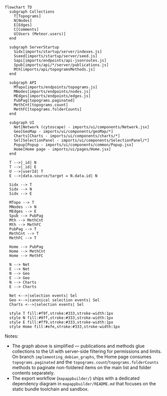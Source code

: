 ```mermaid
flowchart TD
  subgraph Collections
    T[Topograms]
    N[Nodes]
    E[Edges]
    C[Comments]
    U[Users (Meteor.users)]
  end

  subgraph ServerStartup
    Sidx[imports/startup/server/indexes.js]
    Sseed[imports/startup/server/seed.js]
    Sapi[imports/endpoints/api-jsonroutes.js]
    Spub[imports/api/*/server/publications.js]
    Mth[imports/api/topogramsMethods.js]
  end

  subgraph API
    MTopo[imports/endpoints/topograms.js]
    MNodes[imports/endpoints/nodes.js]
    MEdges[imports/endpoints/edges.js]
    PubPag[topograms.paginated]
    MethCnt[topograms.count]
    MethFC[topograms.folderCounts]
  end

  subgraph UI
    Net[Network (cytoscape) - imports/ui/components/Network.jsx]
    Geo[GeoMap - imports/ui/components/geoMap/*]
    Charts[Charts - imports/ui/components/charts/*]
    Sel[SelectionPanel - imports/ui/components/SelectionPanel/*]
    Popup[Popup - imports/ui/components/common/Popup.jsx]
    Home[Home page - imports/ui/pages/Home.jsx]
  end

  T -->|_id| N
  T -->|_id| E
  U -->|userId| T
  E -->|data.source/target = N.data.id| N

  Sidx --> T
  Sidx --> N
  Sidx --> E

  MTopo --> T
  MNodes --> N
  MEdges --> E
  Spub --> PubPag
  Mth --> MethCnt
  Mth --> MethFC
  PubPag --> T
  MethCnt --> T
  MethFC --> T

  Home --> PubPag
  Home --> MethCnt
  Home --> MethFC

  N --> Net
  E --> Net
  N --> Geo
  E --> Geo
  N --> Charts
  E --> Charts

  Net <-->|selection events| Sel
  Geo <-->|canonical selection events| Sel
  Charts <-->|selection events| Sel

  style T fill:#f9f,stroke:#333,stroke-width:1px
  style N fill:#9ff,stroke:#333,stroke-width:1px
  style E fill:#ff9,stroke:#333,stroke-width:1px
  style Home fill:#efe,stroke:#333,stroke-width:1px

```

Notes:
- The graph above is simplified — publications and methods glue collections to the UI with server-side filtering for permissions and limits. On branch `implementing_debian_graphs`, the Home page consumes `topograms.paginated` and the `topograms.count`/`topograms.folderCounts` methods to paginate non-foldered items on the main list and folder contents separately.
- The export workflow (`mapappbuilder/`) ships with a dedicated dependency diagram in `mapappbuilder/README.md` that focuses on the static bundle toolchain and sandbox.
